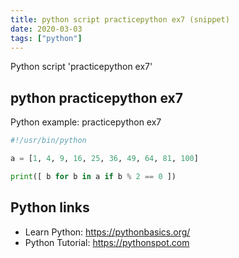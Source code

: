 ```yaml
---
title: python script practicepython ex7 (snippet)
date: 2020-03-03
tags: ["python"]
---
```

Python script 'practicepython ex7'


## python practicepython ex7

Python example: practicepython ex7

```python
#!/usr/bin/python

a = [1, 4, 9, 16, 25, 36, 49, 64, 81, 100]

print([ b for b in a if b % 2 == 0 ])


```

## Python links

- Learn Python: https://pythonbasics.org/
- Python Tutorial: https://pythonspot.com
